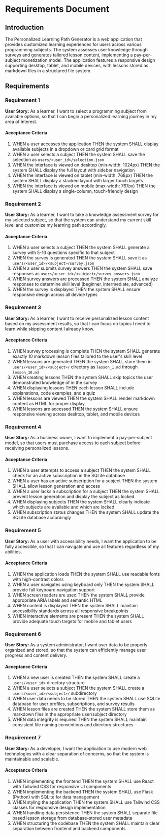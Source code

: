 # Requirements Document

## Introduction

The Personalized Learning Path Generator is a web application that provides customized learning experiences for users across various programming subjects. The system assesses user knowledge through surveys and generates tailored lesson content, implementing a pay-per-subject monetization model. The application features a responsive design supporting desktop, tablet, and mobile devices, with lessons stored as markdown files in a structured file system.

## Requirements

### Requirement 1

**User Story:** As a learner, I want to select a programming subject from available options, so that I can begin a personalized learning journey in my area of interest.

#### Acceptance Criteria

1. WHEN a user accesses the application THEN the system SHALL display available subjects in a dropdown or card grid format
2. WHEN a user selects a subject THEN the system SHALL save the selection as `users/<user_id>/selection.json`
3. WHEN the interface is viewed on desktop (min-width: 1024px) THEN the system SHALL display the full layout with sidebar navigation
4. WHEN the interface is viewed on tablet (min-width: 768px) THEN the system SHALL display a stacked layout with larger touch targets
5. WHEN the interface is viewed on mobile (max-width: 767px) THEN the system SHALL display a single-column, touch-friendly design

### Requirement 2

**User Story:** As a learner, I want to take a knowledge assessment survey for my selected subject, so that the system can understand my current skill level and customize my learning path accordingly.

#### Acceptance Criteria

1. WHEN a user selects a subject THEN the system SHALL generate a survey with 5-10 questions specific to that subject
2. WHEN the survey is generated THEN the system SHALL save it as `users/<user_id>/<subject>/survey.json`
3. WHEN a user submits survey answers THEN the system SHALL save responses as `users/<user_id>/<subject>/survey_answers.json`
4. WHEN survey answers are processed THEN the system SHALL analyze responses to determine skill level (beginner, intermediate, advanced)
5. WHEN the survey is displayed THEN the system SHALL ensure responsive design across all device types

### Requirement 3

**User Story:** As a learner, I want to receive personalized lesson content based on my assessment results, so that I can focus on topics I need to learn while skipping content I already know.

#### Acceptance Criteria

1. WHEN survey processing is complete THEN the system SHALL generate exactly 10 markdown lesson files tailored to the user's skill level
2. WHEN lessons are generated THEN the system SHALL store them in `users/<user_id>/<subject>/` directory as `lesson_1.md` through `lesson_10.md`
3. WHEN creating lessons THEN the system SHALL skip topics the user demonstrated knowledge of in the survey
4. WHEN displaying lessons THEN each lesson SHALL include explanations, code examples, and a quiz
5. WHEN lessons are viewed THEN the system SHALL render markdown content as HTML for proper display
6. WHEN lessons are accessed THEN the system SHALL ensure responsive viewing across desktop, tablet, and mobile devices

### Requirement 4

**User Story:** As a business owner, I want to implement a pay-per-subject model, so that users must purchase access to each subject before receiving personalized lessons.

#### Acceptance Criteria

1. WHEN a user attempts to access a subject THEN the system SHALL check for an active subscription in the SQLite database
2. WHEN a user has an active subscription for a subject THEN the system SHALL allow lesson generation and access
3. WHEN a user lacks a subscription for a subject THEN the system SHALL prevent lesson generation and display the subject as locked
4. WHEN displaying subjects THEN the system SHALL clearly indicate which subjects are available and which are locked
5. WHEN subscription status changes THEN the system SHALL update the SQLite database accordingly

### Requirement 5

**User Story:** As a user with accessibility needs, I want the application to be fully accessible, so that I can navigate and use all features regardless of my abilities.

#### Acceptance Criteria

1. WHEN the application loads THEN the system SHALL use readable fonts with high-contrast colors
2. WHEN a user navigates using keyboard only THEN the system SHALL provide full keyboard navigation support
3. WHEN screen readers are used THEN the system SHALL provide appropriate ARIA labels and semantic HTML
4. WHEN content is displayed THEN the system SHALL maintain accessibility standards across all responsive breakpoints
5. WHEN interactive elements are present THEN the system SHALL provide adequate touch targets for mobile and tablet users

### Requirement 6

**User Story:** As a system administrator, I want user data to be properly organized and stored, so that the system can efficiently manage user progress and content delivery.

#### Acceptance Criteria

1. WHEN a new user is created THEN the system SHALL create a `users/<user_id>` directory structure
2. WHEN a user selects a subject THEN the system SHALL create a `users/<user_id>/<subject>/` subdirectory
3. WHEN user data needs to be stored THEN the system SHALL use SQLite database for user profiles, subscriptions, and survey results
4. WHEN lesson files are created THEN the system SHALL store them as markdown files in the appropriate user/subject directory
5. WHEN data integrity is required THEN the system SHALL maintain consistent file naming conventions and directory structures

### Requirement 7

**User Story:** As a developer, I want the application to use modern web technologies with a clear separation of concerns, so that the system is maintainable and scalable.

#### Acceptance Criteria

1. WHEN implementing the frontend THEN the system SHALL use React with Tailwind CSS for responsive UI components
2. WHEN implementing the backend THEN the system SHALL use Flask (Python) with SQLite for data management
3. WHEN styling the application THEN the system SHALL use Tailwind CSS classes for responsive design implementation
4. WHEN handling data persistence THEN the system SHALL separate file-based lesson storage from database-stored user metadata
5. WHEN structuring the codebase THEN the system SHALL maintain clear separation between frontend and backend components